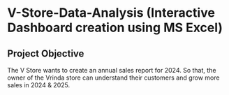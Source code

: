 # V-Store-Data-Analysis (Interactive Dashboard creation using MS Excel)
## Project Objective
The V Store wants to create an annual sales report for 2024. So that, the owner of the Vrinda store can understand their customers and grow more sales in 2024 & 2025.

